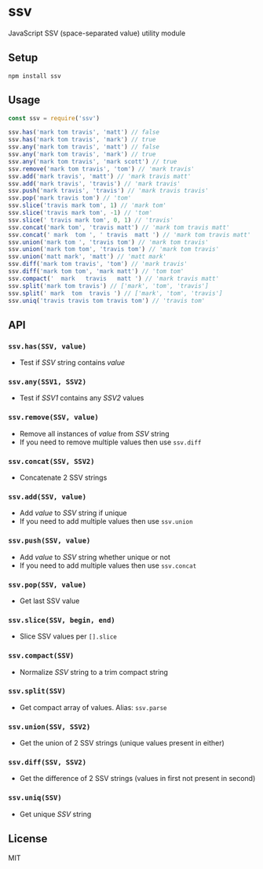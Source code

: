 # ssv
JavaScript SSV (space-separated value) utility module

## Setup

```
npm install ssv
```

## Usage

```js
const ssv = require('ssv')

ssv.has('mark tom travis', 'matt') // false
ssv.has('mark tom travis', 'mark') // true
ssv.any('mark tom travis', 'matt') // false
ssv.any('mark tom travis', 'mark') // true
ssv.any('mark tom travis', 'mark scott') // true
ssv.remove('mark tom travis', 'tom') // 'mark travis'
ssv.add('mark travis', 'matt') // 'mark travis matt'
ssv.add('mark travis', 'travis') // 'mark travis'
ssv.push('mark travis', 'travis') // 'mark travis travis'
ssv.pop('mark travis tom') // 'tom'
ssv.slice('travis mark tom', 1) // 'mark tom'
ssv.slice('travis mark tom', -1) // 'tom'
ssv.slice(' travis mark tom', 0, 1) // 'travis'
ssv.concat('mark tom', 'travis matt') // 'mark tom travis matt'
ssv.concat(' mark  tom ', ' travis  matt ') // 'mark tom travis matt'
ssv.union('mark tom ', 'travis tom') // 'mark tom travis'
ssv.union('mark tom tom', 'travis tom') // 'mark tom travis'
ssv.union('matt mark', 'matt') // 'matt mark'
ssv.diff('mark tom travis', 'tom') // 'mark travis'
ssv.diff('mark tom tom', 'mark matt') // 'tom tom'
ssv.compact('  mark   travis   matt ') // 'mark travis matt'
ssv.split('mark tom travis') // ['mark', 'tom', 'travis']
ssv.split(' mark  tom  travis ') // ['mark', 'tom', 'travis']
ssv.uniq('travis travis tom travis tom') // 'travis tom'
```

## API

### `ssv.has(SSV, value)`
- Test if <var>SSV</var> string contains <var>value</var>

### `ssv.any(SSV1, SSV2)`
- Test if <var>SSV1</var> contains any <var>SSV2</var> values

### `ssv.remove(SSV, value)`
- Remove all instances of <var>value</var> from <var>SSV</var> string
- If you need to remove multiple values then use `ssv.diff`

### `ssv.concat(SSV, SSV2)`
- Concatenate 2 SSV strings

### `ssv.add(SSV, value)`
- Add <var>value</var> to <var>SSV</var> string if unique
- If you need to add multiple values then use `ssv.union`

### `ssv.push(SSV, value)`
- Add <var>value</var> to <var>SSV</var> string whether unique or not
- If you need to add multiple values then use `ssv.concat`

### `ssv.pop(SSV, value)`
- Get last SSV value

### `ssv.slice(SSV, begin, end)`
- Slice SSV values per `[].slice`

### `ssv.compact(SSV)`
- Normalize <var>SSV</var> string to a trim compact string

### `ssv.split(SSV)`
- Get compact array of values. Alias: `ssv.parse`

### `ssv.union(SSV, SSV2)`
- Get the union of 2 SSV strings (unique values present in either)

### `ssv.diff(SSV, SSV2)`
- Get the difference of 2 SSV strings (values in first not present in second)

### `ssv.uniq(SSV)`
- Get unique <var>SSV</var> string

## License
MIT
